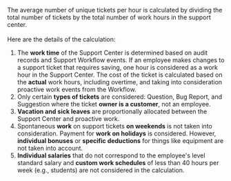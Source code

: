 The average number of unique tickets per hour is calculated by dividing the total number of tickets by the total number of work hours in the support center.<br><br>
Here are the details of the calculation:
1.	The **work time** of the Support Center is determined based on audit records and Support Workflow events. If an employee makes changes to a support ticket that requires saving, one hour is considered as a work hour in the Support Center. The cost of the ticket is calculated based on the **actual** work hours, including overtime, and taking into consideration proactive work events from the Workflow.
2.	Only certain **types of tickets** are considered: Question, Bug Report, and Suggestion where the ticket **owner is a customer**, not an employee.
3.	**Vacation and sick leaves** are proportionally allocated between the Support Center and proactive work.
4.	Spontaneous **work** on support tickets **on weekends** is not taken into consideration. Payment for **work on holidays** is considered. However, **individual bonuses** or **specific deductions** for things like equipment are not taken into account.
5.  **Individual salaries** that do not correspond to the employee's level standard salary and **custom work schedules** of less than 40 hours per week (e.g., students) are not considered in the calculation.
